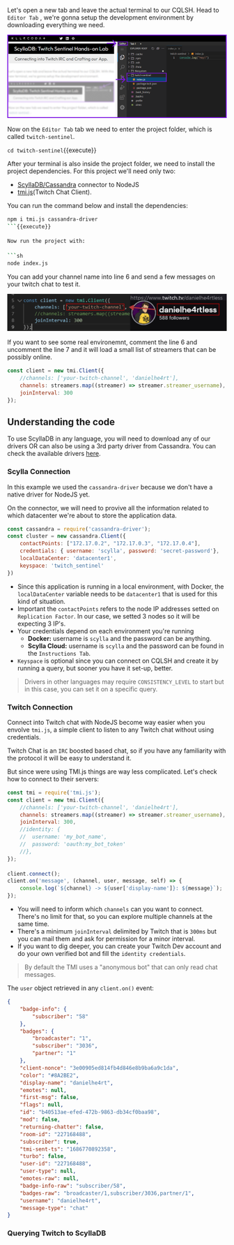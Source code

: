 Let's open a new tab and leave the actual terminal to our CQLSH. Head to `Editor Tab` , we're gonna setup the development environment by downloading everything we need.

![Arrows pointing to open the Code Editor Tab](./images/3-2-opening-the-editor.png)

Now on the `Editor Tab` tab we need to enter the project folder, which is called `twitch-sentinel`. 

`cd twitch-sentinel`{{execute}}

After your terminal is also inside the project folder, we need to install the project dependencies. For this project we'll need only two:

- [ScyllaDB/Cassandra](https://www.npmjs.com/package/cassandra-driver) connector to NodeJS
- [tmi.js](https://tmijs.com/)(Twitch Chat Client). 


You can run the command below and install the dependencies: 

```sh
npm i tmi.js cassandra-driver
```{{execute}}

Now run the project with: 

```sh
node index.js
```

You can add your channel name into line 6 and send a few messages on your twitch chat to test it. 

![Streamer List](./images/3-3-your-twitch-channel.png)

If you want to see some real environemnt, comment the line 6 and uncomment the line 7 and it will load a small list of streamers that can be possibly online.

```js
const client = new tmi.Client({
    //channels: ['your-twitch-channel', 'danielhe4rt'],
    channels: streamers.map((streamer) => streamer.streamer_username),
    joinInterval: 300
});
```


## Understanding the code

To use ScyllaDB in any language, you will need to download any of our drivers OR can also be using a 3rd party driver from Cassandra. You can check the available drivers [here](https://docs.scylladb.com/stable/using-scylla/drivers/cql-drivers/index.html).

### Scylla Connection

In this example we used the `cassandra-driver` because we don't have a native driver for NodeJS yet. 

On the connector, we will need to provive all the information related to which datacenter we're about to store the application data.

```js
const cassandra = require('cassandra-driver');
const cluster = new cassandra.Client({
    contactPoints: ["172.17.0.2", "172.17.0.3", "172.17.0.4"],
    credentials: { username: 'scylla', password: 'secret-password'},
    localDataCenter: 'datacenter1',
    keyspace: 'twitch_sentinel'
})
```

* Since this application is running in a local environment, with Docker, the `localDataCenter` variable needs to be `datacenter1` that is used for this kind of situation. 
* Important the `contactPoints` refers to the node IP addresses setted on `Replication Factor`. In our case, we setted 3 nodes so it will be expecting 3 IP's.
* Your credentials depend on each environment you're running
    * **Docker:** username is `scylla` and the password can be anything.
    * **Scylla Cloud:** username is `scylla` and the password can be found in the `Instructions Tab`.
* `Keyspace` is optional since you can connect on CQLSH and create it by running a query, but sooner you have it set-up, better.

> Drivers in other languages may require `CONSISTENCY_LEVEL` to start but in this case, you can set it on a specific query.

### Twitch Connection

Connect into Twitch chat with NodeJS become way easier when you envolve `tmi.js`, a simple client to listen to any Twitch chat without using credentials.

Twitch Chat is an `IRC` boosted based chat, so if you have any familiarity with the protocol it will be easy to understand it.

But since were using TMI.js things are way less complicated. Let's check how to connect to their servers:

```js
const tmi = require('tmi.js');
const client = new tmi.Client({
    //channels: ['your-twitch-channel', 'danielhe4rt'],
    channels: streamers.map((streamer) => streamer.streamer_username),
    joinInterval: 300,
    //identity: {
	//	username: 'my_bot_name',
	//	password: 'oauth:my_bot_token'
	//},
});

client.connect();
client.on('message', (channel, user, message, self) => {
    console.log(`${channel} -> ${user['display-name']}: ${message}`);
});
```

* You will need to inform which `channels` can you want to connect. There's no limit for that, so you can explore multiple channels at the same time.
* There's a minimum `joinInterval` delimited by Twitch that is `300ms` but you can mail them and ask for permission for a minor interval.
* If you want to dig deeper, you can create your Twitch Dev account and do your own verified bot and fill the `identity credentials`.

> By default the TMI uses a "anonymous bot" that can only read chat messages.


The `user` object retrieved in any `client.on()` event:
```json
{
    "badge-info": {
        "subscriber": "58"
    },
    "badges": {
        "broadcaster": "1",
        "subscriber": "3036",
        "partner": "1"
    },
    "client-nonce": "3e00905ed814fb4d846e8b9ba6a9c1da",
    "color": "#8A2BE2",
    "display-name": "danielhe4rt",
    "emotes": null,
    "first-msg": false,
    "flags": null,
    "id": "b40513ae-efed-472b-9863-db34cf0baa98",
    "mod": false,
    "returning-chatter": false,
    "room-id": "227168488",
    "subscriber": true,
    "tmi-sent-ts": "1686770892358",
    "turbo": false,
    "user-id": "227168488",
    "user-type": null,
    "emotes-raw": null,
    "badge-info-raw": "subscriber/58",
    "badges-raw": "broadcaster/1,subscriber/3036,partner/1",
    "username": "danielhe4rt",
    "message-type": "chat"
}
```

### Querying Twitch to ScyllaDB


